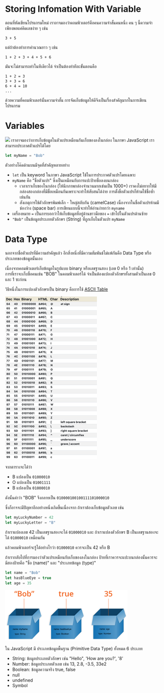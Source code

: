 # Storing Infomation With Variable

ตอนที่หัดเขียนโปรแกรมใหม่ เราอาจมองว่าคอมพิวเตอร์คือคนความจำสั้นคนหนี่ง คน ๆ นี้ความจำเพียงพอแค่คิดเลขง่าย ๆ เช่น 

```
3 + 5
```

แต่ถ้าต้องทำการคำนวณยาว ๆ เช่น

```
1 + 2 + 3 + 4 + 5 + 6
```

มันจะไม่สามารถทำในทีเดียวได้ จำเป็นต้องทำทีละขั้นตอนคือ 

```
1 + 2 = 3
3 + 3 = 6
6 + 4 = 10
...
```

ด้วยความที่คอมพิวเตอร์นั้นความจำสั้น การจัดเก็บข้อมูลให้ดีจึงเป็นเรื่องสำคัญมากในการเขียนโปรแกรม

# Variables

<img src="https://developer.mozilla.org/en-US/docs/Learn/JavaScript/First_steps/Variables/boxes.png" width="400">
เราอาจมองว่าการเก็บข้อมูลในตัวแปรเหมือนกันเก็บของลงในกล่อง ในภาษา JavaScript เราสามารถประกาศตัวแปรได้โดย

```javascript
let myName = "Bob"
```

ตัวอย่างโค๊ดด้านบนมีจุดที่สำคัญหลายอย่าง
- `let` เป็น keyword ในภาษา JavaScript ใช้ในการประกาศตัวแปรโดยเฉพาะ
- `myName` คือ "ชื่อตัวแปร"  ซี่งเป็นเหมือนกับการแปะป้ายชื่อลงบนกล่อง 
    - เวลาเราเก็บของในกล่อง (ให้นึกภาพกล่องจำนวนมากเช่นเป็น 1000+) เราคงไม่อยากให้มีกล่องสองกล่องที่มีชื่อเหมือนกันเพราะจะทำให้สับสนได้ง่าย การตั้งขื่อตัวแปรก็ห้ามใช้ชื่อซ้ำเช่นกัน
    - สังเกตุการใช้ตัวอักษรพิมพ์เล็ก - ใหญ่สลับกัน (camelCase) เนื่องจากในชื่อตัวแปรห้ามมีช่องว่าง (space bar) การเขียนแบบนี้จะทำให้อ่านง่ายกว่า `myname`
- เครื่องหมาย `=` เป็นการบอกว่าให้เก็บข้อมูลที่อยู่ด้านขาวมือของ `=` เข้าไปในตัวแปรด้านซ้าย
- `"Bob"` เป็นข้อมูลประเภทตัวอักษร (String) ที่ถูกเก็บในตัวแปร `myName`

# Data Type

นอกจากชื่อตัวแปรที่มีความสำคัญแล้ว อีกสิ่งหนึ่งที่มีความสัมพันธ์ไม่แพ้กันคือ Data Type หรือประเภทของข้อมูลนั้นเอง

เนื่องจากคอมพิวเตอร์เก็บข้อมูลในรูปแบบ binary หรือเลขฐานสอง (เลข 0 หรือ 1 เท่านั้น)  
การที่เราจะเก็บชื่อคนเช่น "BOB" ในคอมพิวเตอร์ได้ จำเป็นต้องแปลงตัวอักษรทั้งสามตัวเป็นเลข 0 และ 1 ซะก่อน

วิธีหนึ่งในการแปลงตัวอักษรเป็น binary คือการใช้ [ASCII Table](https://www.rapidtables.com/code/text/ascii-table.html)

<img src="./images/ascii-table.png" width="300">

จากตารางจะได้ว่า
- B แปลงเป็น `01000010`
- O แปลงเป็น `01001111`
- B แปลงเป็น `01000010`

ดังนั้นคำว่า "BOB" จึงกลายเป็น `010000100100111101000010`

ซี่งก็อาจจะมีปัญหาอีกอย่างหนึ่งเกิดขึ้นเนื่องจาก ถ้าเราต้องเก็บข้อมูลตัวเลข เช่น

```javascript
let myLuckyNumber = 42
let myLuckyLetter = "B"
```

ถ้าเราแปลงเลข 42 เป็นเลขฐานสองจะได้ `01000010` และ
ถ้าเราแปลงตัวอักษร B เป็นเลขฐานสองจะได้ `01000010` เหมือนกัน

แล้วคอมพิวเตอร์จะรู้ได้อย่างไรว่า `01000010` ควรจะเป็น 42 หรือ B

ถ้าเรากลับไปที่การมองว่าตัวแปรเหมือนกับเก็บของลงในกล่อง ป้ายที่เราควรจะแปะบนกล่องนั้นควรจะมีสองป้ายคือ "ชื่อ (name)" และ "ประเภทข้อมูล (type)"

```javascript
let name = "Bob"
let hasBlueEye = true
let age = 35
```
<img src="./images/boxes.png" width="400">

ใน JavaScript มี ประเภทข้อมูลพื้นฐาน (Primitive Data Type) ทั้งหมด 6 ประเภท
- String: ข้อมูลประเภทตัวอักษร เช่น "Hello", 'How are you?', '8'
- Number: ข้อมูลประเภทตัวเลข เช่น 13, 2.8, -3.5, 33e2
- Boolean: ข้อมูลความจริง true, false
- null
- undefined
- Symbol
